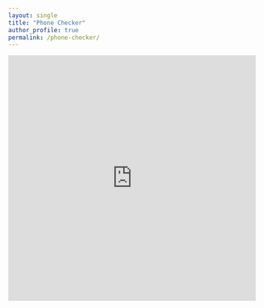 ```yaml
---
layout: single
title: "Phone Checker"
author_profile: true
permalink: /phone-checker/
---
```


<iframe src="https://thinhdanggroup.github.io/" width="100%" height="500" frameborder="0" style="border:0" allowfullscreen></iframe>
